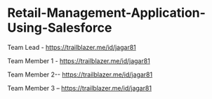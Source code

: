 # Retail-Management-Application-Using-Salesforce
Team Lead -   https://trailblazer.me/id/jagar81 

Team Member 1 - https://trailblazer.me/id/jagar81 

Team Member 2--   https://trailblazer.me/id/jagar81  

Team Member 3 –   https://trailblazer.me/id/jagar81
